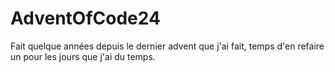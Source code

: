 # AdventOfCode24
Fait quelque années depuis le dernier advent que j'ai fait, temps d'en refaire un pour les jours que j'ai du temps.
